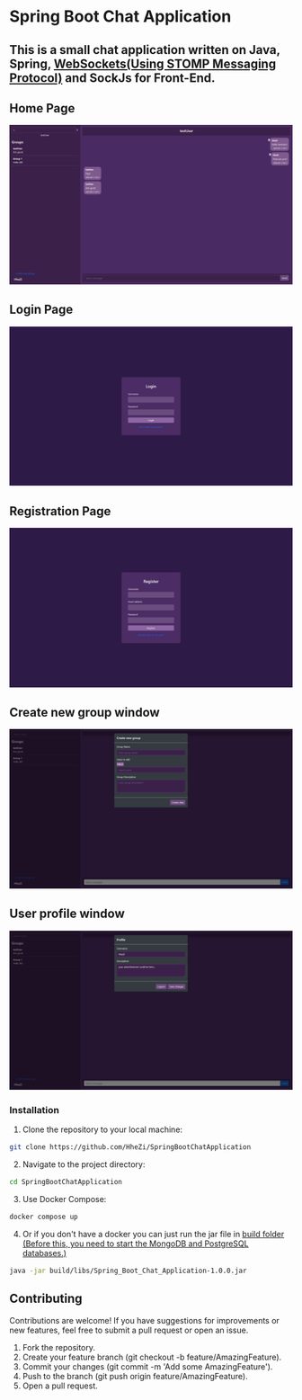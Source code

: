 # Spring Boot Chat Application

## This is a small chat application written on Java, Spring, [WebSockets(Using STOMP Messaging Protocol)](https://docs.spring.io/spring-framework/reference/web/websocket.html) and SockJs for Front-End.

## Home Page 

![Home page screenshot](images/image2.png)

## Login Page 

![login page screenshot](images/image.png)

## Registration Page 

![Registration page screenshot](images/image3.png) 

## Create new group window 

![New group window screenshot](images/image4.png)

## User profile window 

![User profile  window screenshot](images/image5.png)

### Installation

1. Clone the repository to your local machine:

```bash
git clone https://github.com/HheZi/SpringBootChatApplication
```

2. Navigate to the project directory:

```bash
cd SpringBootChatApplication
```

3. Use Docker Compose:

```bash
docker compose up 
```

4. Or if you don't have a docker you can just run the jar file in [build folder](build/libs/) <ins>(Before this, you need to start the MongoDB and PostgreSQL databases.)</ins>
```bash
java -jar build/libs/Spring_Boot_Chat_Application-1.0.0.jar
```

## Contributing

Contributions are welcome! If you have suggestions for improvements or new features, feel free to submit a pull request or open an issue.

1. Fork the repository.
2. Create your feature branch (git checkout -b feature/AmazingFeature).
3. Commit your changes (git commit -m 'Add some AmazingFeature').
4. Push to the branch (git push origin feature/AmazingFeature).
5. Open a pull request.